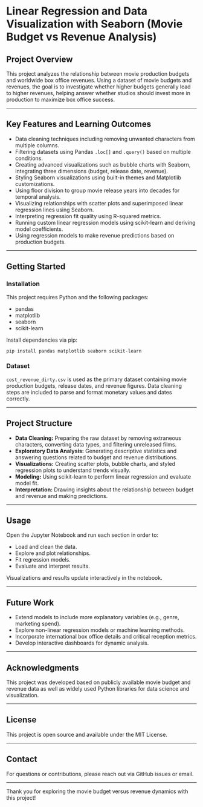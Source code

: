 # Linear Regression and Data Visualization with Seaborn (Movie Budget vs Revenue Analysis)

## Project Overview

This project analyzes the relationship between movie production budgets and worldwide box office revenues. Using a dataset of movie budgets and revenues, the goal is to investigate whether higher budgets generally lead to higher revenues, helping answer whether studios should invest more in production to maximize box office success.

---

## Key Features and Learning Outcomes

- Data cleaning techniques including removing unwanted characters from multiple columns.
- Filtering datasets using Pandas `.loc[]` and `.query()` based on multiple conditions.
- Creating advanced visualizations such as bubble charts with Seaborn, integrating three dimensions (budget, release date, revenue).
- Styling Seaborn visualizations using built-in themes and Matplotlib customizations.
- Using floor division to group movie release years into decades for temporal analysis.
- Visualizing relationships with scatter plots and superimposed linear regression lines using Seaborn.
- Interpreting regression fit quality using R-squared metrics.
- Running custom linear regression models using scikit-learn and deriving model coefficients.
- Using regression models to make revenue predictions based on production budgets.

---

## Getting Started

### Installation

This project requires Python and the following packages:

- pandas
- matplotlib
- seaborn
- scikit-learn

Install dependencies via pip:

```
pip install pandas matplotlib seaborn scikit-learn
```

### Dataset

`cost_revenue_dirty.csv` is used as the primary dataset containing movie production budgets, release dates, and revenue figures. Data cleaning steps are included to parse and format monetary values and dates correctly.

---

## Project Structure

- **Data Cleaning:** Preparing the raw dataset by removing extraneous characters, converting data types, and filtering unreleased films.
- **Exploratory Data Analysis:** Generating descriptive statistics and answering questions related to budget and revenue distributions.
- **Visualizations:** Creating scatter plots, bubble charts, and styled regression plots to understand trends visually.
- **Modeling:** Using scikit-learn to perform linear regression and evaluate model fit.
- **Interpretation:** Drawing insights about the relationship between budget and revenue and making predictions.

---

## Usage

Open the Jupyter Notebook and run each section in order to:

- Load and clean the data.
- Explore and plot relationships.
- Fit regression models.
- Evaluate and interpret results.

Visualizations and results update interactively in the notebook.

---

## Future Work

- Extend models to include more explanatory variables (e.g., genre, marketing spend).
- Explore non-linear regression models or machine learning methods.
- Incorporate international box office details and critical reception metrics.
- Develop interactive dashboards for dynamic analysis.

---

## Acknowledgments

This project was developed based on publicly available movie budget and revenue data as well as widely used Python libraries for data science and visualization.

---

## License

This project is open source and available under the MIT License.

---

## Contact

For questions or contributions, please reach out via GitHub issues or email.

---

Thank you for exploring the movie budget versus revenue dynamics with this project!
